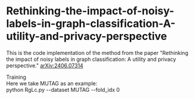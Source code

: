 # Rethinking-the-impact-of-noisy-labels-in-graph-classification-A-utility-and-privacy-perspective
This is the code implementation of the method from the paper "Rethinking the impact of noisy labels in graph classification: A utility and privacy perspective."
[arXiv:2406.07314](https://arxiv.org/abs/2406.07314)

Training  
Here we take MUTAG as an example:  
python RgLc.py --dataset MUTAG --fold_idx 0

